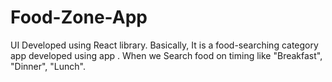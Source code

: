 # Food-Zone-App

UI Developed using React library.
Basically, It is a food-searching category app developed using app .
When we Search food on timing like "Breakfast", "Dinner", "Lunch".
